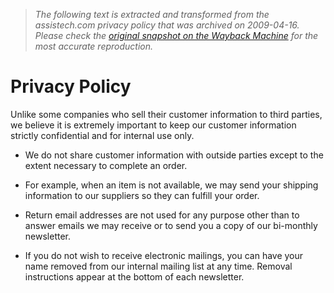 > *The following text is extracted and transformed from the assistech.com privacy policy that was archived on 2009-04-16. Please check the [original snapshot on the Wayback Machine](https://web.archive.org/web/20090416002413id_/http%3A//assistech.com/privacy.htm) for the most accurate reproduction.*

# Privacy Policy

Unlike some companies who sell their customer information to third parties, we believe it is extremely important to keep our customer information strictly confidential and for internal use only. 

  * We do not share customer information with outside parties except to the extent necessary to complete an order.

  * For example, when an item is not available, we may send your shipping information to our suppliers so they can fulfill your order.

  

  * Return email addresses are not used for any purpose other than to answer emails we may receive or to send you a copy of our bi-monthly newsletter. 

  * If you do not wish to receive electronic mailings, you can have your name removed from our internal mailing list at any time. Removal instructions appear at the bottom of each newsletter.



